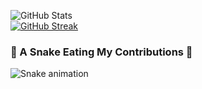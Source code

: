 ![GitHub Stats](https://github-readme-stats-git-masterrstaa-rickstaa.vercel.app/api?username=TanPham2412&theme=radical)
<br>
[![GitHub Streak](https://git-hub-streak-stats.vercel.app?user=TanPham2412&theme=dark&hide_border=true&border_radius=4.4)](https://git.io/streak-stats)

### 🐍 A Snake Eating My Contributions 🐍
![Snake animation](https://raw.githubusercontent.com/TanPham2412/output/github-contribution-grid-snake.svg)



